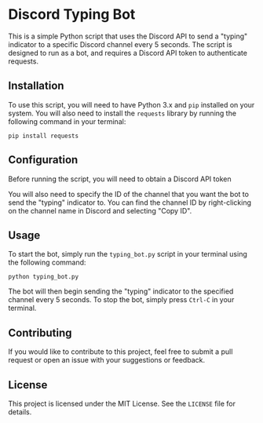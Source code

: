 # Discord Typing Bot

This is a simple Python script that uses the Discord API to send a "typing" indicator to a specific Discord channel every 5 seconds. The script is designed to run as a bot, and requires a Discord API token to authenticate requests.

## Installation

To use this script, you will need to have Python 3.x and `pip` installed on your system. You will also need to install the `requests` library by running the following command in your terminal:

  ```pip install requests```
  
  
## Configuration

Before running the script, you will need to obtain a Discord API token 

You will also need to specify the ID of the channel that you want the bot to send the "typing" indicator to. You can find the channel ID by right-clicking on the channel name in Discord and selecting "Copy ID".

## Usage

To start the bot, simply run the `typing_bot.py` script in your terminal using the following command:

```python typing_bot.py```


The bot will then begin sending the "typing" indicator to the specified channel every 5 seconds. To stop the bot, simply press `Ctrl-C` in your terminal.

## Contributing

If you would like to contribute to this project, feel free to submit a pull request or open an issue with your suggestions or feedback.

## License

This project is licensed under the MIT License. See the `LICENSE` file for details.
